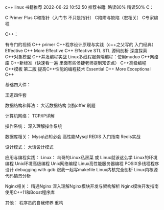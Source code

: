 c++ linux 书籍推荐
2022-06-22 10:52:50
推荐书籍: 略读80% 精读50%
C：

 C Primer Plus
 C和指针（入门书 不只是指针）
 C陷阱与缺陷（宏相关）
 C专家编程

C++：

 有专门的视频
 C++ primer
 C++程序设计原理与实践（c++之父写的 入门经典）
 Effective C++
 More Effective C++
 Effective STL
 STL 源码剖析
 深度探索C++对象模型
 C++并发编程实战
 Linux多线程服务端编程：使用muduo C++网络库
 C++新标准（快速看一遍 里面有些侯捷老师提到知识点）
 C++高级编程
 C++模板 第二版
 提高C++性能的编程技术
 Essential C++
 More Exceptional C++

基础四大件：

 王道四件套

 数据结构和算法：
 大话数据结构
 剑指offer
 刷题

计算机网络：
 TCP/IP详解

操作系统：
 深入理解操作系统

数据库相关：
 Mysql必知必会
 高性能Mysql
 REDIS 入门指南
 Redis实战

设计模式：
 大话设计模式

应用与编程实践：
Linux：
 鸟哥的Linux私房菜 或 Linux就该这么学
 Linux的环境编程
 Unix环境高级编程
 Unix网络编程
 Linux高性能服务器编程
 POSIX多线程程序设计
 debugging with gdb
 跟我一起写makefile
 Linux内核完全剖析
 Linux内核源代码情景分析

Nginx相关：
 精通Nginx
 深入理解Nginx模块开发与架构解析
 Nginx模块开发指南使用C++11和Boost程序库

其他：
 程序员的自我修养
 重构
